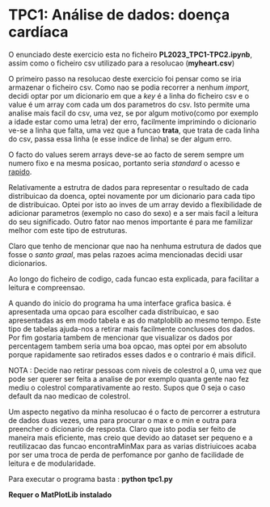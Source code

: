 <h1>TPC1: Análise de dados: doença cardíaca</h1>

<p> O enunciado deste exercicio esta no ficheiro <b>PL2023_TPC1-TPC2.ipynb</b>, assim como o ficheiro csv utilizado para a resolucao (<b>myheart.csv</b>)</p>

<p>O primeiro passo na resolucao deste exercicio foi pensar como se iria armazenar o ficheiro csv. Como nao se podia recorrer a nenhum <i>import</i>, decidi optar por um dicionario em que a <i>key</i> é a linha do ficheiro csv e o value é um array com cada um dos parametros do csv. Isto permite uma analise mais facil do csv, uma vez, se por algum motivo(como por exemplo a idade estar como uma letra) der erro, facilmente imprimindo o dicionario ve-se a linha que falta, uma vez que a funcao <b>trata</b>, que trata de cada linha do csv, passa essa linha (e esse indice de linha) se der algum erro.
</p>
<p>O facto do values serem arrays deve-se ao facto de serem sempre um numero fixo e na mesma posicao, portanto seria <i>standard</i> o acesso e <a href= "https://www.geeksforgeeks.org/why-does-accessing-an-array-element-take-o1-time/">rapido</a>.</p>

<p>Relativamente a estrutra de dados para representar o resultado de cada distribuicao da doenca, optei novamente por um dicionario para cada tipo de distribuicao. Optei por isto ao inves de um array devido a flexibilidade de adicionar parametros (exemplo no caso do sexo) e a ser mais facil a leitura do seu significado. Outro fator nao menos importante é para me familizar melhor com este tipo de estruturas.</p>

Claro que tenho de mencionar que nao ha nenhuma estrutura de dados que fosse o <i>santo graal</i>, mas pelas razoes acima mencionadas decidi usar dicionarios.

<p>Ao longo do ficheiro de codigo, cada funcao esta explicada, para facilitar a leitura e compreensao.</p>

<p>A quando do inicio do programa ha uma interface grafica basica. é apresentada uma opcao para escolher cada distribuicao, e sao apresentadas as em modo tabela e as do matploblib ao mesmo tempo. Este tipo de tabelas ajuda-nos a retirar mais facilmente conclusoes dos dados. Por fim gostaria tambem de mencionar que visualizar os dados por percentagem tambem seria uma boa opcao, mas optei por em absoluto porque rapidamente sao retirados esses dados e o contrario é mais dificil.</p>

<p>NOTA : Decide nao retirar pessoas com niveis de colestrol a 0, uma vez que pode ser querer ser feita a analise de por exemplo quanta gente nao fez mediu o colestrol comparativamente ao resto. Supos que 0 seja o caso default da nao medicao de colestrol.</p>

<p>Um aspecto negativo da minha resolucao é o facto de percorrer a estrutura de dados duas vezes, uma para procurar o max e o min e outra para preencher o dicionario de resposta. Claro que isto podia ser feito de maneira mais eficiente, mas creio que devido ao dataset ser pequeno e a reutilizacao das funcao encontraMinMax para as varias distriuicoes acaba por ser uma troca de perda de perfomance por ganho de facilidade de leitura e de modularidade.</p>

<p>Para executar o programa basta : <b>python tpc1.py</b></p>

<b>Requer o MatPlotLib instalado</b>
